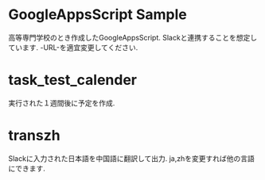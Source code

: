 
# GoogleAppsScript Sample
高等専門学校のとき作成したGoogleAppsScript.
Slackと連携することを想定しています.
-URL-を適宜変更してください.

# task_test_calender
実行された１週間後に予定を作成.

# transzh
Slackに入力された日本語を中国語に翻訳して出力.
ja,zhを変更すれば他の言語にできます.